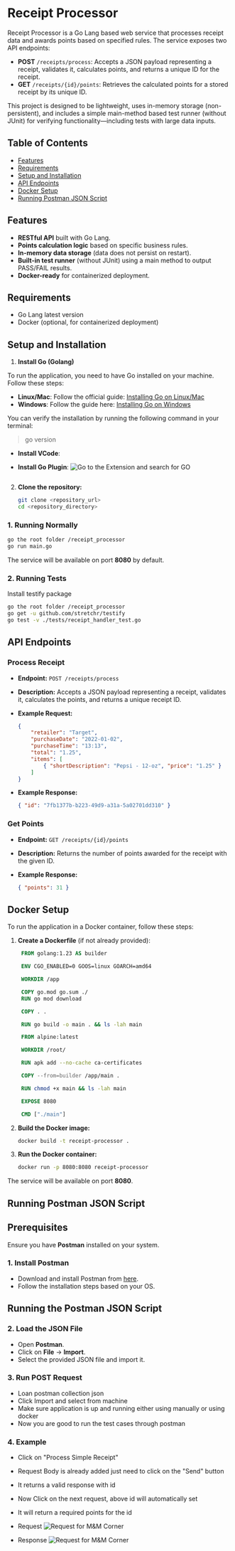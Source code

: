 # Receipt Processor

Receipt Processor is a Go Lang based web service that processes receipt data and awards points based on specified
rules. The service exposes two API endpoints:

- **POST** `/receipts/process`: Accepts a JSON payload representing a receipt, validates it, calculates points, and
  returns a unique ID for the receipt.
- **GET** `/receipts/{id}/points`: Retrieves the calculated points for a stored receipt by its unique ID.

This project is designed to be lightweight, uses in-memory storage (non-persistent), and includes a simple main-method
based test runner (without JUnit) for verifying functionality—including tests with large data inputs.

## Table of Contents

- [Features](#features)
- [Requirements](#requirements)
- [Setup and Installation](#setup-and-installation)
- [API Endpoints](#api-endpoints)
- [Docker Setup](#docker-setup)
- [Running Postman JSON Script](#running-postman-json-script)

## Features

- **RESTful API** built with Go Lang.
- **Points calculation logic** based on specific business rules.
- **In-memory data storage** (data does not persist on restart).
- **Built-in test runner** (without JUnit) using a main method to output PASS/FAIL results.
- **Docker-ready** for containerized deployment.

## Requirements

- Go Lang latest version
- Docker (optional, for containerized deployment)

## Setup and Installation

1. **Install Go (Golang)**

To run the application, you need to have Go installed on your machine. Follow these steps:

- **Linux/Mac**: Follow the official guide: [Installing Go on Linux/Mac](https://golang.org/doc/install)
- **Windows**: Follow the guide here: [Installing Go on Windows](https://golang.org/doc/install#installing_on_windows)

You can verify the installation by running the following command in your terminal:
> go version

- **Install VCode**:
- **Install Go Plugin**: ![Go to the Extension and search for GO ](images/go_lang_plugin.jpg)

   ```
2. **Clone the repository:**

   ```bash
   git clone <repository_url>
   cd <repository_directory>
   ```

### 1. Running Normally

```bash
go the root folder /receipt_processor
go run main.go 
```

The service will be available on port **8080** by default.

### 2. Running Tests

Install testify package

```bash
go the root folder /receipt_processor
go get -u github.com/stretchr/testify 
go test -v ./tests/receipt_handler_test.go
```

## API Endpoints

### Process Receipt

- **Endpoint:** `POST /receipts/process`
- **Description:** Accepts a JSON payload representing a receipt, validates it, calculates the points, and returns a
  unique receipt ID.
- **Example Request:**

  ```json
  {
      "retailer": "Target",
      "purchaseDate": "2022-01-02",
      "purchaseTime": "13:13",
      "total": "1.25",
      "items": [
          { "shortDescription": "Pepsi - 12-oz", "price": "1.25" }
      ]
  }
  ```

- **Example Response:**

  ```json
  { "id": "7fb1377b-b223-49d9-a31a-5a02701dd310" }
  ```

### Get Points

- **Endpoint:** `GET /receipts/{id}/points`
- **Description:** Returns the number of points awarded for the receipt with the given ID.
- **Example Response:**

  ```json
  { "points": 31 }
  ```

## Docker Setup

To run the application in a Docker container, follow these steps:

1. **Create a Dockerfile** (if not already provided):

   ```dockerfile
    FROM golang:1.23 AS builder

    ENV CGO_ENABLED=0 GOOS=linux GOARCH=amd64

    WORKDIR /app

    COPY go.mod go.sum ./
    RUN go mod download

    COPY . .

    RUN go build -o main . && ls -lah main

    FROM alpine:latest

    WORKDIR /root/

    RUN apk add --no-cache ca-certificates

    COPY --from=builder /app/main .

    RUN chmod +x main && ls -lah main

    EXPOSE 8080

    CMD ["./main"]

   ```

2. **Build the Docker image:**

   ```bash
   docker build -t receipt-processor .
   ```

3. **Run the Docker container:**

   ```bash
   docker run -p 8080:8080 receipt-processor
   ```

The service will be available on port **8080**.

## Running Postman JSON Script

## Prerequisites

Ensure you have **Postman** installed on your system.

### 1. Install Postman

- Download and install Postman from [here](https://www.postman.com/downloads/).
- Follow the installation steps based on your OS.

## Running the Postman JSON Script

### 2. Load the JSON File

- Open **Postman**.
- Click on **File** → **Import**.
- Select the provided JSON file and import it.

### 3. Run POST Request

- Loan postman collection json
- Click Import and select from machine
- Make sure application is up and running either using manually or using docker
- Now you are good to run the test cases through postman

### 4. Example

- Click on "Process Simple Receipt"
- Request Body is already added just need to click on the "Send" button
- It returns a valid response with id
- Now Click on the next request, above id will automatically set
- It will return a required points for the id

- Request ![Request for M&M Corner](images/request.jpg)
- Response ![Request for M&M Corner](images/response.jpg)






 